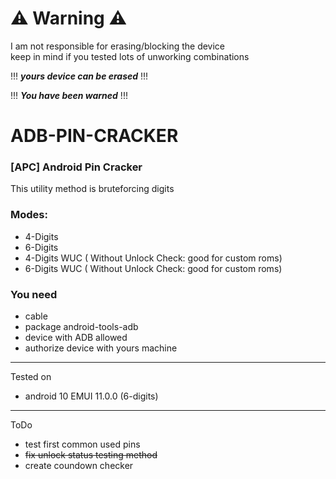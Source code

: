 # :warning: Warning :warning:  
I am not responsible for erasing/blocking the device  
keep in mind if you tested lots of unworking combinations  
  
!!! ***yours device can be erased*** !!!  
  
!!!    ***You have been warned***    !!!   

# ADB-PIN-CRACKER
### [APC] Android Pin Cracker
  
This utility method is bruteforcing digits  

### Modes:  
  - 4-Digits  
  - 6-Digits  
  - 4-Digits WUC  ( Without Unlock Check: good for custom roms)
  - 6-Digits WUC  ( Without Unlock Check: good for custom roms)
  
### You need  
 - cable
 - package android-tools-adb 
 - device with ADB allowed  
 - authorize device with yours machine  

---
Tested on
  - android 10 EMUI 11.0.0 (6-digits)  


---
ToDo
  - test first common used pins  
  - ~~fix unlock status testing method~~  
  - create coundown checker  
